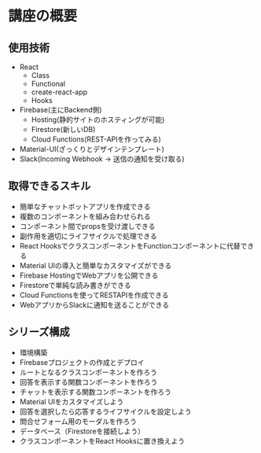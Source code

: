 # 講座の概要
## 使用技術
- React
  - Class
  - Functional
  - create-react-app
  - Hooks
- Firebase(主にBackend側)
  - Hosting(静的サイトのホスティングが可能)
  - Firestore(新しいDB)
  - Cloud Functions(REST-APIを作ってみる)
- Material-UI(ざっくりとデザインテンプレート)
- Slack(Incoming Webhook -> 送信の通知を受け取る)

## 取得できるスキル
- 簡単なチャットボットアプリを作成できる
- 複数のコンポーネントを組み合わせられる
- コンポーネント間でpropsを受け渡しできる
- 副作用を適切にライフサイクルで処理できる
- React HooksでクラスコンポーネントをFunctionコンポーネントに代替できる
- Material UIの導入と簡単なカスタマイズができる
- Firebase HostingでWebアプリを公開できる
- Firestoreで単純な読み書きができる
- Cloud Functionsを使ってRESTAPIを作成できる
- WebアプリからSlackに通知を送ることができる

## シリーズ構成
- 環境構築
- Firebaseプロジェクトの作成とデプロイ
- ルートとなるクラスコンポーネントを作ろう
- 回答を表示する関数コンポーネントを作ろう
- チャットを表示する関数コンポーネントを作ろう
- Material UIをカスタマイズしよう
- 回答を選択したら応答するライフサイクルを設定しよう
- 問合せフォーム用のモーダルを作ろう
- データベース（Firestoreを接続しよう）
- クラスコンポーネントをReact Hooksに置き換えよう
